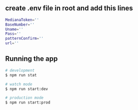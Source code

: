 
## create .env file in root and add this lines

```bash
MedianaToken=''
BaseNumber=''
Uname=''
Pass=''
patternConfirm=''
url=''
```



## Running the app

```bash
# development
$ npm run stat

# watch mode
$ npm run start:dev

# production mode
$ npm run start:prod
```
